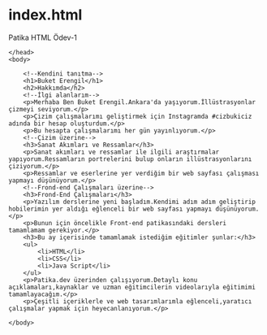 # index.html
Patika HTML Ödev-1

<!DOCTYPE html>
<html>
    <head>

    </head>
    <body>
    
        <!--Kendini tanıtma-->
        <h1>Buket Erengil</h1>
        <h2>Hakkımda</h2>
        <!--İlgi alanlarım-->
        <p>Merhaba Ben Buket Erengil.Ankara'da yaşıyorum.İllüstrasyonlar çizmeyi seviyorum.</p>
        <p>Çizim çalışmalarımı geliştirmek için Instagramda #cizbukiciz adında bir hesap oluşturdum.</p>
        <p>Bu hesapta çalışmalarımı her gün yayınlıyorum.</p>
        <!--Çizim üzerine-->
        <h3>Sanat Akımları ve Ressamlar</h3>
        <p>Sanat akımları ve ressamlar ile ilgili araştırmalar yapıyorum.Ressamların portrelerini bulup onların illüstrasyonlarını çiziyorum.</p>
        <p>Ressamlar ve eserlerine yer verdiğim bir web sayfası çalışması yapmayı düşünüyorum.</p>
        <!--Frond-end Çalışmaları üzerine-->
        <h3>Frond-End Çalışmaları</h3>
        <p>Yazılım derslerine yeni başladım.Kendimi adım adım geliştirip hobilerimin yer aldığı eğlenceli bir web sayfası yapmayı düşünüyorum.</p>
        <p>Bunun için öncelikle Front-end patikasındaki dersleri tamamlamam gerekiyor.</p>
        <h3>Bu ay içerisinde tamamlamak istediğim eğitimler şunlar:</h3>
        <ul>
            <li>HTML</li>
            <li>CSS</li>
            <li>Java Script</li>
        </ul>
        <p>Patika.dev üzerinden çalışıyorum.Detaylı konu açıklamaları,kaynaklar ve uzman eğitimcilerin videolarıyla eğitimimi tamamlayacağım.</p>
        <p>Çeşitli içeriklerle ve web tasarımlarımla eğlenceli,yaratıcı çalışmalar yapmak için heyecanlanıyorum.</p>
        
    </body>
</html>
